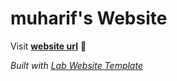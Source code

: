 
# muharif's Website

Visit **[website url](#)** 🚀

_Built with [Lab Website Template](https://greene-lab.gitbook.io/lab-website-template-docs)_
